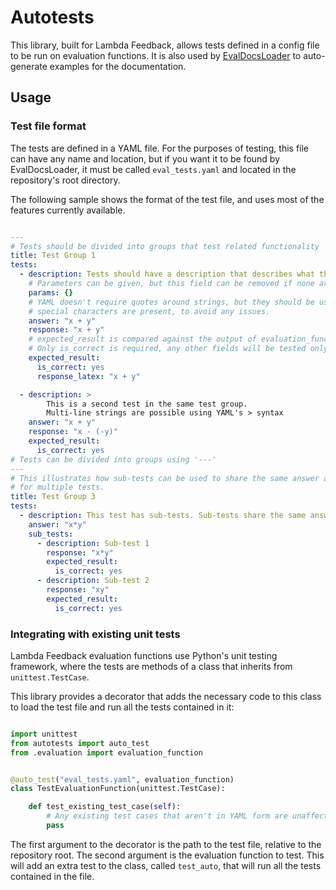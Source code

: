 # Autotests

This library, built for Lambda Feedback, allows tests defined in a config file
to be run on evaluation functions. It is also used by [EvalDocsLoader](https://github.com/lambda-feedback/EvalDocsLoader/)
to auto-generate examples for the documentation.

## Usage

### Test file format
The tests are defined in a YAML file. For the purposes of testing, this file can have any name
and location, but if you want it to be found by EvalDocsLoader, it must be called `eval_tests.yaml`
and located in the repository's root directory. 

The following sample shows the format of the test file, and uses most of the features currently available.

```yaml

---
# Tests should be divided into groups that test related functionality
title: Test Group 1 
tests:
  - description: Tests should have a description that describes what they test
    # Parameters can be given, but this field can be removed if none are needed
    params: {}
    # YAML doesn't require quotes around strings, but they should be used whenever
    # special characters are present, to avoid any issues.
    answer: "x + y" 
    response: "x + y"
    # expected_result is compared against the output of evaluation_function
    # Only is_correct is required, any other fields will be tested only if present
    expected_result:
      is_correct: yes
      response_latex: "x + y"

  - description: > 
        This is a second test in the same test group.
        Multi-line strings are possible using YAML's > syntax
    answer: "x + y"
    response: "x - (-y)"
    expected_result:
      is_correct: yes
# Tests can be divided into groups using '---'
---
# This illustrates how sub-tests can be used to share the same answer and parameters
# for multiple tests.
title: Test Group 3
tests:
  - description: This test has sub-tests. Sub-tests share the same answer and parameters.
    answer: "x*y"
    sub_tests:
      - description: Sub-test 1
        response: "x*y"
        expected_result:
          is_correct: yes
      - description: Sub-test 2
        response: "xy"
        expected_result:
          is_correct: yes

```

### Integrating with existing unit tests

Lambda Feedback evaluation functions use Python's unit testing framework,
where the tests are methods of a class that inherits from `unittest.TestCase`.

This library provides a decorator that adds the necessary code to this class to 
load the test file and run all the tests contained in it:

```python

import unittest
from autotests import auto_test
from .evaluation import evaluation_function


@auto_test("eval_tests.yaml", evaluation_function)
class TestEvaluationFunction(unittest.TestCase):

    def test_existing_test_case(self):
        # Any existing test cases that aren't in YAML form are unaffected
        pass

```

The first argument to the decorator is the path to the test file, relative to the repository
root. The second argument is the evaluation function to test. This will add an extra test
to the class, called `test_auto`, that will run all the tests contained in the file.
